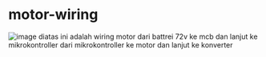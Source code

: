 # motor-wiring
![image](https://github.com/triasbudir/motor-wiring/assets/156001544/5f536df2-fc24-499b-b247-45cfc4e55c9a)
diatas ini adalah wiring motor 
dari battrei 72v ke mcb dan lanjut ke mikrokontroller 
dari mikrokontroller ke motor dan lanjut ke konverter
